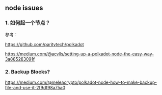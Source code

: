## node issues

### 1. 如何起一个节点？
参考：

https://github.com/paritytech/polkadot

https://medium.com/@acvlls/setting-up-a-polkadot-node-the-easy-way-3a885283091f

### 2. Backup Blocks?

https://medium.com/@meleacrypto/polkadot-node-how-to-make-backup-file-and-use-it-2f9df98a75a0
